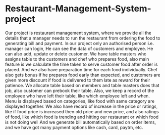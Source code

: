 # Restaurant-Management-System-project
Our project is restaurant management system, where we provide all the details that a manager needs to run the restaurant from ordering the food to generating bill and payment. In our project only an authorised person i.e. manager can login, He can see the data of customers and employee. He can also add, update or delete customer. We have table masters who assigns table to the customers and chef who prepares food, also main feature is we calculate the time taken to serve customer food after order is placed. And we also have preparation time for each food individually. Chef also gets bonus if he prepares food early than expected, and customers are given more discount if food is delivered to them late as reward for their patience. We allocate table based on members and table masters does that job, also customer can prebook their table. Also, we keep a record of the employee who have left their table, like which employee left and when. Menu is displayed based on categories, like food with same category are displayed together. We also have record of increase in the price or ratings, like if food price is increased then old price and new price, and also ratings of food, like which food is trending and hitting our restaurant or which food is not doing well And we generate bill automatically based on order items, and we have got many payment options like cash, card, paytm, etc.
